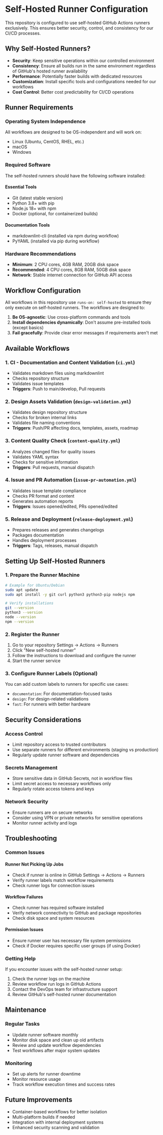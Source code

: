 # Self-Hosted Runner Configuration

This repository is configured to use self-hosted GitHub Actions runners exclusively. This ensures better security, control, and consistency for our CI/CD processes.

## Why Self-Hosted Runners?

- **Security**: Keep sensitive operations within our controlled environment
- **Consistency**: Ensure all builds run in the same environment regardless of GitHub's hosted runner availability
- **Performance**: Potentially faster builds with dedicated resources
- **Customization**: Install specific tools and configurations needed for our workflows
- **Cost Control**: Better cost predictability for CI/CD operations

## Runner Requirements

### Operating System Independence

All workflows are designed to be OS-independent and will work on:
- Linux (Ubuntu, CentOS, RHEL, etc.)
- macOS
- Windows

### Required Software

The self-hosted runners should have the following software installed:

#### Essential Tools
- Git (latest stable version)
- Python 3.8+ with pip
- Node.js 18+ with npm
- Docker (optional, for containerized builds)

#### Documentation Tools
- markdownlint-cli (installed via npm during workflow)
- PyYAML (installed via pip during workflow)

### Hardware Recommendations

- **Minimum**: 2 CPU cores, 4GB RAM, 20GB disk space
- **Recommended**: 4 CPU cores, 8GB RAM, 50GB disk space
- **Network**: Stable internet connection for GitHub API access

## Workflow Configuration

All workflows in this repository use `runs-on: self-hosted` to ensure they only execute on self-hosted runners. The workflows are designed to:

1. **Be OS-agnostic**: Use cross-platform commands and tools
2. **Install dependencies dynamically**: Don't assume pre-installed tools (except basics)
3. **Fail gracefully**: Provide clear error messages if requirements aren't met

## Available Workflows

### 1. CI - Documentation and Content Validation (`ci.yml`)
- Validates markdown files using markdownlint
- Checks repository structure
- Validates issue templates
- **Triggers**: Push to main/develop, Pull requests

### 2. Design Assets Validation (`design-validation.yml`)
- Validates design repository structure
- Checks for broken internal links
- Validates file naming conventions
- **Triggers**: Push/PR affecting docs, templates, assets, roadmap

### 3. Content Quality Check (`content-quality.yml`)
- Analyzes changed files for quality issues
- Validates YAML syntax
- Checks for sensitive information
- **Triggers**: Pull requests, manual dispatch

### 4. Issue and PR Automation (`issue-pr-automation.yml`)
- Validates issue template compliance
- Checks PR format and content
- Generates automation reports
- **Triggers**: Issues opened/edited, PRs opened/edited

### 5. Release and Deployment (`release-deployment.yml`)
- Prepares releases and generates changelogs
- Packages documentation
- Handles deployment processes
- **Triggers**: Tags, releases, manual dispatch

## Setting Up Self-Hosted Runners

### 1. Prepare the Runner Machine

```bash
# Example for Ubuntu/Debian
sudo apt update
sudo apt install -y git curl python3 python3-pip nodejs npm

# Verify installations
git --version
python3 --version
node --version
npm --version
```

### 2. Register the Runner

1. Go to your repository Settings → Actions → Runners
2. Click "New self-hosted runner"
3. Follow the instructions to download and configure the runner
4. Start the runner service

### 3. Configure Runner Labels (Optional)

You can add custom labels to runners for specific use cases:
- `documentation`: For documentation-focused tasks
- `design`: For design-related validations
- `fast`: For runners with better hardware

## Security Considerations

### Access Control
- Limit repository access to trusted contributors
- Use separate runners for different environments (staging vs production)
- Regularly update runner software and dependencies

### Secrets Management
- Store sensitive data in GitHub Secrets, not in workflow files
- Limit secret access to necessary workflows only
- Regularly rotate access tokens and keys

### Network Security
- Ensure runners are on secure networks
- Consider using VPN or private networks for sensitive operations
- Monitor runner activity and logs

## Troubleshooting

### Common Issues

#### Runner Not Picking Up Jobs
- Check if runner is online in GitHub Settings → Actions → Runners
- Verify runner labels match workflow requirements
- Check runner logs for connection issues

#### Workflow Failures
- Check runner has required software installed
- Verify network connectivity to GitHub and package repositories
- Check disk space and system resources

#### Permission Issues
- Ensure runner user has necessary file system permissions
- Check if Docker requires specific user groups (if using Docker)

### Getting Help

If you encounter issues with the self-hosted runner setup:

1. Check the runner logs on the machine
2. Review workflow run logs in GitHub Actions
3. Contact the DevOps team for infrastructure support
4. Review GitHub's self-hosted runner documentation

## Maintenance

### Regular Tasks
- Update runner software monthly
- Monitor disk space and clean up old artifacts
- Review and update workflow dependencies
- Test workflows after major system updates

### Monitoring
- Set up alerts for runner downtime
- Monitor resource usage
- Track workflow execution times and success rates

## Future Improvements

- Container-based workflows for better isolation
- Multi-platform builds if needed
- Integration with internal deployment systems
- Enhanced security scanning and validation